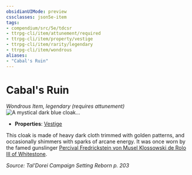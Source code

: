```yaml
---
obsidianUIMode: preview
cssclasses: json5e-item
tags:
- compendium/src/5e/tdcsr
- ttrpg-cli/item/attunement/required
- ttrpg-cli/item/property/vestige
- ttrpg-cli/item/rarity/legendary
- ttrpg-cli/item/wondrous
aliases: 
- "Cabal's Ruin"
---
```

# Cabal's Ruin
*Wondrous Item, legendary (requires attunement)*  
![A mystical dark blue cloak...](/3-Mechanics/CLI/items/img/cabalsruin.webp#right "A mystical dark blue cloak with metallic, flowing embroidered designs.")  

- **Properties**: [Vestige](/3-Mechanics/CLI/rules/item-properties.md#Vestige)

This cloak is made of heavy dark cloth trimmed with golden patterns, and occasionally shimmers with sparks of arcane energy. It was once worn by the famed gunslinger [Percival Fredrickstein von Musel Klossowski de Rolo III of Whitestone](/3-Mechanics/CLI/bestiary/humanoid/percival-de-rolo-tdcsr.md).

*Source: Tal'Dorei Campaign Setting Reborn p. 203*